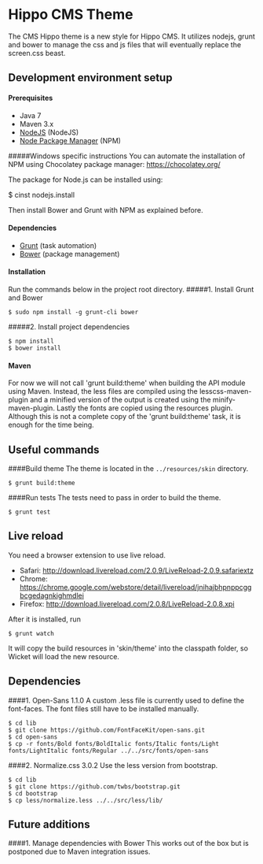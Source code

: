 Hippo CMS Theme
===========

The CMS Hippo theme is a new style for Hippo CMS. It utilizes nodejs, grunt and bower to manage the css and js
files that will eventually replace the screen.css beast.

## Development environment setup
#### Prerequisites

* Java 7
* Maven 3.x
* [NodeJS](https://nodejs.org/) (NodeJS)
* [Node Package Manager](https://npmjs.org/) (NPM)

#####Windows specific instructions
You can automate the installation of NPM using Chocolatey package manager:
https://chocolatey.org/

The package for Node.js can be installed using:

  $ cinst nodejs.install

Then install Bower and Grunt with NPM as explained before.

#### Dependencies

* [Grunt](http://gruntjs.com/) (task automation)
* [Bower](http://bower.io/) (package management)

#### Installation
Run the commands below in the project root directory.
#####1. Install Grunt and Bower

    $ sudo npm install -g grunt-cli bower
    
#####2. Install project dependencies

    $ npm install
    $ bower install

#### Maven
For now we will not call 'grunt build:theme' when building the API module using Maven. Instead, the less files
are compiled using the lesscss-maven-plugin and a minified version of the output is created using the 
minify-maven-plugin. Lastly the fonts are copied using the resources plugin. Although this is not a complete copy
of the 'grunt build:theme' task, it is enough for the time being.

## Useful commands

####Build theme
The theme is located in the `../resources/skin` directory.

    $ grunt build:theme

####Run tests
The tests need to pass in order to build the theme.

    $ grunt test

## Live reload
You need a browser extension to use live reload.

*   Safari: http://download.livereload.com/2.0.9/LiveReload-2.0.9.safariextz
*   Chrome: https://chrome.google.com/webstore/detail/livereload/jnihajbhpnppcggbcgedagnkighmdlei
*   Firefox: http://download.livereload.com/2.0.8/LiveReload-2.0.8.xpi

After it is installed, run

    $ grunt watch
    
It will copy the build resources in 'skin/theme' into the classpath folder, so Wicket will load the new resource.

## Dependencies

####1. Open-Sans 1.1.0
A custom .less file is currently used to define the font-faces. The font files still have to be installed manually.

    $ cd lib
    $ git clone https://github.com/FontFaceKit/open-sans.git
    $ cd open-sans
    $ cp -r fonts/Bold fonts/BoldItalic fonts/Italic fonts/Light fonts/LightItalic fonts/Regular ../../src/fonts/open-sans
    
####2. Normalize.css 3.0.2
Use the less version from bootstrap.

    $ cd lib
    $ git clone https://github.com/twbs/bootstrap.git
    $ cd bootstrap
    $ cp less/normalize.less ../../src/less/lib/


## Future additions

####1. Manage dependencies with Bower
This works out of the box but is postponed due to Maven integration issues.

